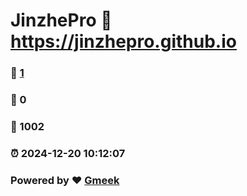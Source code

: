 # JinzhePro :link: https://jinzhepro.github.io 
### :page_facing_up: [1](https://jinzhepro.github.io/tag.html) 
### :speech_balloon: 0 
### :hibiscus: 1002 
### :alarm_clock: 2024-12-20 10:12:07 
### Powered by :heart: [Gmeek](https://github.com/Meekdai/Gmeek)
